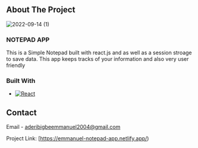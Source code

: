 
## About The Project

![2022-09-14 (1)](https://user-images.githubusercontent.com/99744754/190173962-4ec1f4c4-4ee9-4469-9bd5-918bf881507b.png)


### NOTEPAD APP

This is a Simple Notepad built with react.js and as well as a session stroage to save data. This app keeps tracks of your information and also very user friendly

### Built With

* [![React][React.js]][React-url]



## Contact

Email - aderibigbeemmanuel2004@gmail.com

Project Link: [https://emmanuel-notepad-app.netlify.app/)




[React.js]: https://img.shields.io/badge/React-20232A?style=for-the-badge&logo=react&logoColor=61DAFB
[React-url]: https://reactjs.org/
